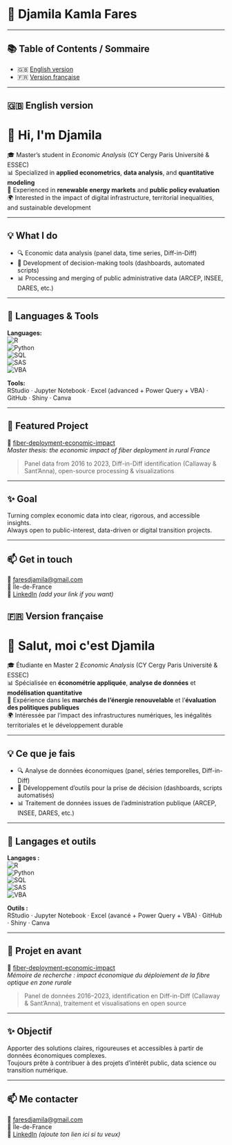 # 👋 Djamila Kamla Fares

---

## 📚 Table of Contents / Sommaire

- 🇬🇧 [English version](#-english-version)
- 🇫🇷 [Version française](#-version-française)

---

## 🇬🇧 English version
# 👋 Hi, I'm Djamila
🎓 Master’s student in *Economic Analysis* (CY Cergy Paris Université & ESSEC)  
📊 Specialized in **applied econometrics**, **data analysis**, and **quantitative modeling**  
🌱 Experienced in **renewable energy markets** and **public policy evaluation**  
🌍 Interested in the impact of digital infrastructure, territorial inequalities, and sustainable development

---

## 💡 What I do

- 🔍 Economic data analysis (panel data, time series, Diff-in-Diff)
- 🧠 Development of decision-making tools (dashboards, automated scripts)
- 📊 Processing and merging of public administrative data (ARCEP, INSEE, DARES, etc.)

---

## 🧰 Languages & Tools

**Languages:**  
![R](https://img.shields.io/badge/R-276DC3?style=flat-square&logo=r&logoColor=white)  
![Python](https://img.shields.io/badge/Python-3776AB?style=flat-square&logo=python&logoColor=white)  
![SQL](https://img.shields.io/badge/SQL-336791?style=flat-square&logo=postgresql&logoColor=white)  
![SAS](https://img.shields.io/badge/SAS-0277BD?style=flat-square&logo=sas&logoColor=white)  
![VBA](https://img.shields.io/badge/VBA-217346?style=flat-square&logo=microsoft-excel&logoColor=white)

**Tools:**  
RStudio · Jupyter Notebook · Excel (advanced + Power Query + VBA) · GitHub · Shiny · Canva

---

## 🚀 Featured Project

🔗 [fiber-deployment-economic-impact](https://github.com/DjamilaKamla/fiber-deployment-economic-impact)  
*Master thesis: the economic impact of fiber deployment in rural France*  
> Panel data from 2016 to 2023, Diff-in-Diff identification (Callaway & Sant’Anna), open-source processing & visualizations

---

## ✨ Goal

Turning complex economic data into clear, rigorous, and accessible insights.  
Always open to public-interest, data-driven or digital transition projects.

---

## 📫 Get in touch

📧 faresdjamila@gmail.com  
📍 Île-de-France  
🔗 [LinkedIn](https://linkedin.com/in/...) *(add your link if you want)*

## 🇫🇷 Version française
# 👋 Salut, moi c'est Djamila

🎓 Étudiante en Master 2 *Economic Analysis* (CY Cergy Paris Université & ESSEC)  
📊 Spécialisée en **économétrie appliquée**, **analyse de données** et **modélisation quantitative**  
🌱 Expérience dans les **marchés de l’énergie renouvelable** et l’**évaluation des politiques publiques**  
🌍 Intéressée par l’impact des infrastructures numériques, les inégalités territoriales et le développement durable

---

## 💡 Ce que je fais

- 🔍 Analyse de données économiques (panel, séries temporelles, Diff-in-Diff)
- 🧠 Développement d’outils pour la prise de décision (dashboards, scripts automatisés)
- 📊 Traitement de données issues de l’administration publique (ARCEP, INSEE, DARES, etc.)

---

## 🧰 Langages et outils

**Langages :**  
![R](https://img.shields.io/badge/R-276DC3?style=flat-square&logo=r&logoColor=white)  
![Python](https://img.shields.io/badge/Python-3776AB?style=flat-square&logo=python&logoColor=white)  
![SQL](https://img.shields.io/badge/SQL-336791?style=flat-square&logo=postgresql&logoColor=white)  
![SAS](https://img.shields.io/badge/SAS-0277BD?style=flat-square&logo=sas&logoColor=white)  
![VBA](https://img.shields.io/badge/VBA-217346?style=flat-square&logo=microsoft-excel&logoColor=white)

**Outils :**  
RStudio · Jupyter Notebook · Excel (avancé + Power Query + VBA) · GitHub · Shiny · Canva

---

## 🚀 Projet en avant

🔗 [fiber-deployment-economic-impact](https://github.com/DjamilaKamla/fiber-deployment-economic-impact)  
*Mémoire de recherche : impact économique du déploiement de la fibre optique en zone rurale*  
> Panel de données 2016–2023, identification en Diff-in-Diff (Callaway & Sant’Anna), traitement et visualisations en open source

---

## ✨ Objectif

Apporter des solutions claires, rigoureuses et accessibles à partir de données économiques complexes.  
Toujours prête à contribuer à des projets d’intérêt public, data science ou transition numérique.

---

## 📫 Me contacter

📧 faresdjamila@gmail.com  
📍 Île-de-France  
🔗 [LinkedIn](https://linkedin.com/in/...) *(ajoute ton lien ici si tu veux)*

